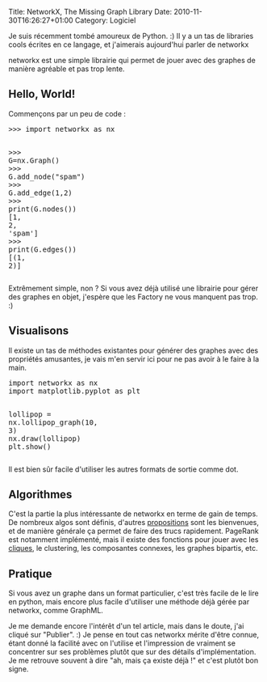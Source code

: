 Title: NetworkX, The Missing Graph Library
Date: 2010-11-30T16:26:27+01:00
Category: Logiciel

Je suis récemment tombé amoureux de Python. :) Il y a un tas de
libraries cools écrites en ce langage, et j'aimerais aujourd'hui
parler de networkx

networkx est une simple librairie qui permet de jouer avec des graphes
de manière agréable et pas trop lente.

## Hello, World!

Commençons par un peu de code :

<div class="highlight"><pre><span class="o">&gt;&gt;&gt;</span> <span class="kn">import</span> <span class="nn">networkx</span> <span class="kn">as</span> <span class="nn">nx</span>

<span class="o">&gt;&gt;&gt;</span> <span class="n">G</span><span class="o">=</span><span class="n">nx</span><span class="o">.</span><span class="n">Graph</span><span class="p">()</span>
<span class="o">&gt;&gt;&gt;</span> <span class="n">G</span><span class="o">.</span><span class="n">add_node</span><span class="p">(</span><span class="s">&quot;spam&quot;</span><span class="p">)</span>
<span class="o">&gt;&gt;&gt;</span> <span class="n">G</span><span class="o">.</span><span class="n">add_edge</span><span class="p">(</span><span class="mi">1</span><span class="p">,</span><span class="mi">2</span><span class="p">)</span>
<span class="o">&gt;&gt;&gt;</span> <span class="k">print</span><span class="p">(</span><span class="n">G</span><span class="o">.</span><span class="n">nodes</span><span class="p">())</span>
<span class="p">[</span><span class="mi">1</span><span class="p">,</span> <span class="mi">2</span><span class="p">,</span> <span class="s">&#39;spam&#39;</span><span class="p">]</span>
<span class="o">&gt;&gt;&gt;</span> <span class="k">print</span><span class="p">(</span><span class="n">G</span><span class="o">.</span><span class="n">edges</span><span class="p">())</span>
<span class="p">[(</span><span class="mi">1</span><span class="p">,</span> <span class="mi">2</span><span class="p">)]</span>
</pre></div>

<p>Extrêmement simple, non ? Si vous avez déjà utilisé une librairie pour
gérer des graphes en objet, j'espère que les Factory ne vous manquent
pas trop. :)</p>

## Visualisons

<p>Il existe un tas de méthodes existantes pour générer des graphes avec
des propriétés amusantes, je vais m'en servir ici pour ne pas avoir à
le faire à la main.</p>

<div class="highlight"><pre><span class="kn">import</span> <span class="nn">networkx</span> <span class="kn">as</span> <span class="nn">nx</span>
<span class="kn">import</span> <span class="nn">matplotlib.pyplot</span> <span class="kn">as</span> <span class="nn">plt</span>

<span class="n">lollipop</span> <span class="o">=</span> <span class="n">nx</span><span class="o">.</span><span class="n">lollipop_graph</span><span class="p">(</span><span class="mi">10</span><span class="p">,</span> <span class="mi">3</span><span class="p">)</span>
<span class="n">nx</span><span class="o">.</span><span class="n">draw</span><span class="p">(</span><span class="n">lollipop</span><span class="p">)</span>
<span class="n">plt</span><span class="o">.</span><span class="n">show</span><span class="p">()</span>
</pre></div>


Il est bien sûr facile d'utiliser les autres formats de sortie comme dot.

## Algorithmes

<p>C'est la partie la plus intéressante de networkx en terme de gain de
temps. De nombreux algos sont définis, d'autres <a
href="https://networkx.lanl.gov/trac/ticket/471">propositions</a> sont
les bienvenues, et de manière générale ça permet de faire des trucs
rapidement. PageRank est notamment implémenté, mais il existe des
fonctions pour jouer avec les <a
href="http://en.wikipedia.org/wiki/Clique_problem">cliques</a>, le
clustering, les composantes connexes, les graphes bipartis, etc.</p>

## Pratique

<p>Si vous avez un graphe dans un format particulier, c'est très
facile de le lire en python, mais encore plus facile d'utiliser une
méthode déjà gérée par networkx, comme GraphML.</p>

<p>Je me demande encore l'intérêt d'un tel article, mais dans le
doute, j'ai cliqué sur "Publier". :) Je pense en tout cas networkx
mérite d'être connue, étant donné la facilité avec on l'utilise et
l'impression de vraiment se concentrer sur ses problèmes plutôt que
sur des détails d'implémentation. Je me retrouve souvent à dire "ah,
mais ça existe déjà !" et c'est plutôt bon signe.</p>
